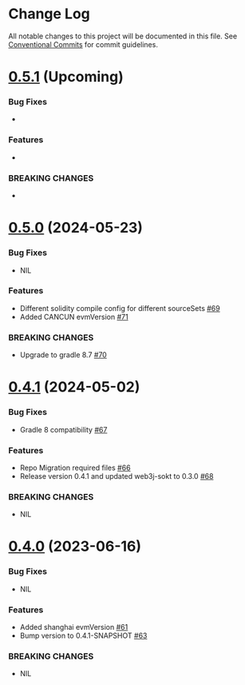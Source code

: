 # Change Log

All notable changes to this project will be documented in this file.
See [Conventional Commits](https://conventionalcommits.org) for commit guidelines.

# [0.5.1]() (Upcoming)

### Bug Fixes

*

### Features

* 

### BREAKING CHANGES

* 

# [0.5.0](https://github.com/web3j/solidity-gradle-plugin/releases/tag/v0.5.0) (2024-05-23)

### Bug Fixes

* NIL

### Features

* Different solidity compile config for different sourceSets [#69](https://github.com/hyperledger/web3j-solidity-gradle-plugin/pull/69)
* Added CANCUN evmVersion [#71](https://github.com/hyperledger/web3j-solidity-gradle-plugin/pull/71)

### BREAKING CHANGES

* Upgrade to gradle 8.7 [#70](https://github.com/hyperledger/web3j-solidity-gradle-plugin/pull/70)

# [0.4.1](https://github.com/web3j/solidity-gradle-plugin/releases/tag/v0.4.1) (2024-05-02)

### Bug Fixes

* Gradle 8 compatibility [#67](https://github.com/hyperledger/web3j-solidity-gradle-plugin/pull/67)

### Features

* Repo Migration required files [#66](https://github.com/hyperledger/web3j-solidity-gradle-plugin/pull/66)
* Release version 0.4.1 and updated web3j-sokt to 0.3.0 [#68](https://github.com/web3j/solidity-gradle-plugin/pull/68)

### BREAKING CHANGES

* NIL

# [0.4.0](https://github.com/web3j/solidity-gradle-plugin/releases/tag/v0.4.0) (2023-06-16)

### Bug Fixes

* NIL

### Features

* Added shanghai evmVersion [#61](https://github.com/web3j/solidity-gradle-plugin/pull/61)
* Bump version to 0.4.1-SNAPSHOT [#63](https://github.com/web3j/solidity-gradle-plugin/pull/63)

### BREAKING CHANGES

* NIL